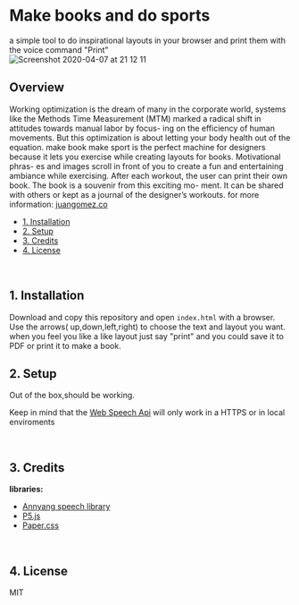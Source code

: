 
# Make books and do sports
a simple tool to do inspirational layouts in your browser and print them with the voice command "Print"
<br>
![Screenshot 2020-04-07 at 21 12 11](https://user-images.githubusercontent.com/10797660/78710243-49f09880-7915-11ea-99a7-d4b318cba221.png)
<br/>
## Overview

Working optimization is the dream of many in the corporate world, systems like the Methods Time Measurement (MTM) marked a radical shift in attitudes towards manual labor by focus- ing on the efficiency of human movements. But this optimization is about letting your body health out of the equation. make book make sport is the perfect machine for designers because it lets you exercise while creating layouts for books. Motivational phras- es and images scroll in front of you to create a fun and entertaining ambiance while exercising. After each workout, the user can print their own book. The book is a souvenir from this exciting mo- ment. It can be shared with others or kept as a journal of the designer’s workouts.
for more information:
[juangomez.co](www.juangomez.co)
<br>
- [1. Installation](#1-installation)
- [2. Setup](#2-setup)
- [3. Credits](#3-credits)
- [4. License](#4-license)
<br/>

## 1. Installation

Download and copy this repository and open ```index.html``` with a browser.
Use the arrows( up,down,left,right) to choose the text and layout you want. when you feel you like a like layout just say "print" and you could save it to PDF or print it to make a book.
<br/>

## 2. Setup

Out of the box,should be working.

Keep in mind that the [Web Speech Api](https://developer.mozilla.org/en-US/docs/Web/API/Web_Speech_API/Using_the_Web_Speech_API) will only work in a HTTPS or in local enviroments

<br/>

## 3. Credits

**libraries:**
- [Annyang speech library](https://www.talater.com/annyang/)
- [P5.js](https://p5js.org/)
- [Paper.css](https://github.com/papercss/papercss)
<br/>

## 4. License

MIT
